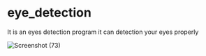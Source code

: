 # eye_detection
It is an eyes detection program it can detection your eyes properly

![Screenshot (73)](https://user-images.githubusercontent.com/71753065/120858145-f8d34780-c59f-11eb-821f-588d689423ba.png)


